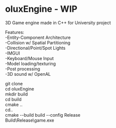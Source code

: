 # oluxEngine - WIP
3D Game engine made in C++ for University project

Features:  
-Entity-Component Architecture  
-Collision w/ Spatial Partitioning  
-Directional/Point/Spot Lights  
-IMGUI  
-Keyboard/Mouse Input  
-Model loading/texturing  
-Post processing   
-3D sound w/ OpenAL  

git clone  
cd oluxEngine  
mkdir build  
cd build  
cmake ..  
cd..  
cmake --build build --config Release   
Build\Release\game.exe  
